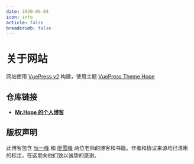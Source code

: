 ```yaml
---
date: 2020-05-04
icon: info
article: false
breadcrumb: false
---
```


# 关于网站

网站使用 [VuePress v2](https://vuejs.press/zh) 构建，使用主题 [VuePress Theme Hope](https://theme-hope.vuejs.press/zh/)

## 仓库链接

- [**Mr.Hope 的个人博客**](https://github.com/Mister-Hope/Mister-Hope.github.io)

## 版权声明

此博客包含 [阮一峰](https://github.com/ruanyf) 和 [廖雪峰](https://weibo.com/liaoxuefeng) 两位老师的博客和书籍。作者和协议来源均已清晰的标注，在这里向他们致以诚挚的感谢。
